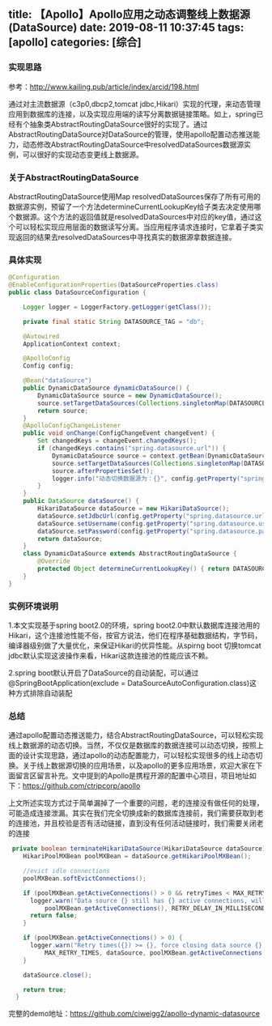 title: 【Apollo】Apollo应用之动态调整线上数据源(DataSource)
date: 2019-08-11 10:37:45
tags: [apollo]
categories: [综合]
---
### 实现思路

参考：http://www.kailing.pub/article/index/arcid/198.html

通过对主流数据源（c3p0,dbcp2,tomcat jdbc,Hikari）实现的代理，来动态管理应用到数据库的连接，以及实现应用端的读写分离数据链接策略。如上，spring已经有个抽象类AbstractRoutingDataSource很好的实现了。通过AbstractRoutingDataSource对DataSource的管理，使用apollo配置动态推送能力，动态修改AbstractRoutingDataSource中resolvedDataSources数据源实例，可以很好的实现动态变更线上数据源。

<!--more-->

### 关于AbstractRoutingDataSource

AbstractRoutingDataSource使用Map resolvedDataSources保存了所有可用的数据源实例，预留了一个方法determineCurrentLookupKey给子类去决定使用哪个数据源。这个方法的返回值就是resolvedDataSources中对应的key值，通过这个可以轻松实现应用层面的数据读写分离。当应用程序请求连接时，它拿着子类实现返回的结果去resolvedDataSources中寻找真实的数据源拿数据连接。

### 具体实现

```java
@Configuration
@EnableConfigurationProperties(DataSourceProperties.class)
public class DataSourceConfiguration {

    Logger logger = LoggerFactory.getLogger(getClass());

    private final static String DATASOURCE_TAG = "db";

    @Autowired
    ApplicationContext context;

    @ApolloConfig
    Config config;

    @Bean("dataSource")
    public DynamicDataSource dynamicDataSource() {
        DynamicDataSource source = new DynamicDataSource();
        source.setTargetDataSources(Collections.singletonMap(DATASOURCE_TAG, dataSource()));
        return source;
    }
    @ApolloConfigChangeListener
    public void onChange(ConfigChangeEvent changeEvent) {
        Set changedKeys = changeEvent.changedKeys();
        if (changedKeys.contains("spring.datasource.url")) {
            DynamicDataSource source = context.getBean(DynamicDataSource.class);
            source.setTargetDataSources(Collections.singletonMap(DATASOURCE_TAG, dataSource()));
            source.afterPropertiesSet();
            logger.info("动态切换数据源为：{}", config.getProperty("spring.datasource.url", ""));
        }
    }
    public DataSource dataSource() {
        HikariDataSource dataSource = new HikariDataSource();
        dataSource.setJdbcUrl(config.getProperty("spring.datasource.url", ""));
        dataSource.setUsername(config.getProperty("spring.datasource.username", ""));
        dataSource.setPassword(config.getProperty("spring.datasource.password", ""));
        return dataSource;
    }
    class DynamicDataSource extends AbstractRoutingDataSource {
        @Override
        protected Object determineCurrentLookupKey() { return DATASOURCE_TAG; }
    }
}
```

### 实例环境说明

1.本文实现基于spring boot2.0的环境，spring boot2.0中默认数据库连接池用的Hikari，这个连接池性能不俗，按官方说法，他们在程序基础数据结构，字节码，编译器级别做了大量优化，来保证Hikari的优异性能。从spirng boot 切换tomcat jdbc默认实现这波操作来看，Hikari这款连接池的性能应该不赖。

2.spring boot默认开启了DataSource的自动装配，可以通过@SpringBootApplication(exclude = DataSourceAutoConfiguration.class)这种方式排除自动装配

### 总结

通过apollo配置动态推送能力，结合AbstractRoutingDataSource，可以轻松实现线上数据源的动态切换。当然，不仅仅是数据库的数据连接可以动态切换，按照上面的设计实现思路，通过apollo的动态配置能力，可以轻松实现很多的线上动态切换。关于线上数据源切换的应用场景，以及apollo的更多应用场景，欢迎大家在下面留言区留言补充。文中提到的Apollo是携程开源的配置中心项目，项目地址如下：https://github.com/ctripcorp/apollo

上文所述实现方式过于简单漏掉了一个重要的问题，老的连接没有做任何的处理，可能造成连接泄漏。其实在我们完全切换成新的数据库连接前，我们需要获取到老的连接池，并且校验是否有活动链接，直到没有任何活动链接时，我们需要关闭老的连接

```java
 private boolean terminateHikariDataSource(HikariDataSource dataSource) {
    HikariPoolMXBean poolMXBean = dataSource.getHikariPoolMXBean();

    //evict idle connections
    poolMXBean.softEvictConnections();

    if (poolMXBean.getActiveConnections() > 0 && retryTimes < MAX_RETRY_TIMES) {
      logger.warn("Data source {} still has {} active connections, will retry in {} ms.", dataSource,
          poolMXBean.getActiveConnections(), RETRY_DELAY_IN_MILLISECONDS);
      return false;
    }

    if (poolMXBean.getActiveConnections() > 0) {
      logger.warn("Retry times({}) >= {}, force closing data source {}, with {} active connections!", retryTimes,
          MAX_RETRY_TIMES, dataSource, poolMXBean.getActiveConnections());
    }

    dataSource.close();

    return true;
  }
```

完整的demo地址：https://github.com/ciweigg2/apollo-dynamic-datasource